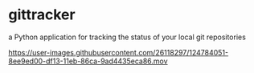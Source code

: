 # gittracker
a Python application for tracking the status of your local git repositories


https://user-images.githubusercontent.com/26118297/124784051-8ee9ed00-df13-11eb-86ca-9ad4435eca86.mov
